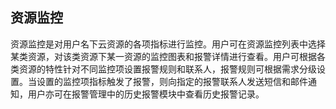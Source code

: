 ## 资源监控
资源监控是对用户名下云资源的各项指标进行监控。用户可在资源监控列表中选择某类资源，对该类资源下某一资源的监控图表和报警详情进行查看。用户可根据各类资源的特性针对不同监控项设置报警规则和联系人，报警规则可根据需求分级设置。当设置的监控项指标触发了报警，则向指定的报警联系人发送短信和邮件通知，用户亦可在报警管理中的历史报警模块中查看历史报警记录。
